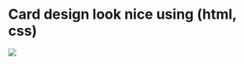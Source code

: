 <h1>Card design look nice using (html, css)</h1>
<img src='https://github.com/user-attachments/assets/cb8ebde9-3cd0-414f-9cc0-b18f45a05630'/>
